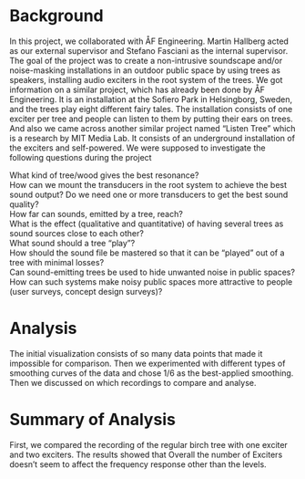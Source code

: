 
# Background

In this project, we collaborated with ÅF Engineering. Martin Hallberg acted as our external supervisor and Stefano Fasciani as the internal supervisor. The goal of the project was to create a non-intrusive soundscape and/or noise-masking installations in an outdoor public space by using trees as speakers, installing audio exciters in the root system of the trees. We got information on a similar project, which has already been done by ÅF Engineering. It is an installation at the Sofiero Park in Helsingborg, Sweden, and the trees play eight different fairy tales. The installation consists of one exciter per tree and people can listen to them by putting their ears on trees. And also we came across another similar project named “Listen Tree” which is a research by MIT Media Lab. It consists of an underground installation of the exciters and self-powered.
We were supposed to investigate the following questions during the project

What kind of tree/wood gives the best resonance?  
How can we mount the transducers in the root system to achieve the best sound output? Do we need one or more transducers to get the best sound quality?  
How far can sounds, emitted by a tree, reach?  
What is the effect (qualitative and quantitative) of having several trees as sound sources close to each other?  
What sound should a tree “play”?  
How should the sound file be mastered so that it can be “played” out of a tree with minimal losses?  
Can sound-emitting trees be used to hide unwanted noise in public spaces?  
How can such systems make noisy public spaces more attractive to people (user surveys, concept design surveys)?  

# Analysis

The initial visualization consists of so many data points that made it impossible for comparison. Then we experimented with different types of smoothing curves of the data and chose 1/6 as the best-applied smoothing. Then we discussed on which recordings to compare and analyse.

# Summary of Analysis
First, we compared the recording of the regular birch tree with one exciter and two exciters. The results showed that Overall the number of Exciters doesn’t seem to affect the frequency response other than the levels. 




